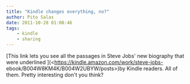 ```yaml
---
title: "Kindle changes everything, no?"
author: Pito Salas
date: 2011-10-28 01:08:46
tags:
    - kindle
    - sharing
---
```



[This link lets you see all the passages in Steve Jobs' new biography that
were underlined ](<https://kindle.amazon.com/work/steve-jobs-
ebook/B004W8KM4K/B004W2UBYW/posts>)by Kindle readers. All of them. Pretty
interesting don't you think?


